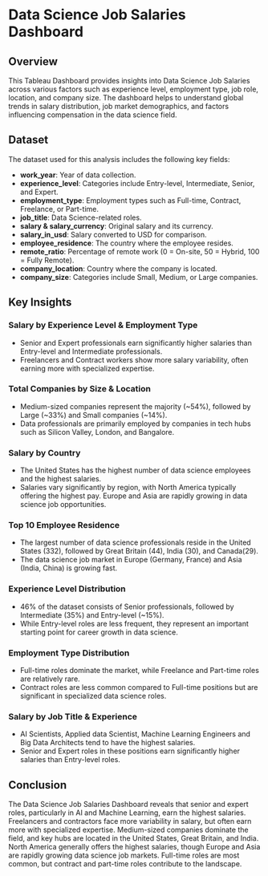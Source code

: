 # Data Science Job Salaries Dashboard

## Overview
This Tableau Dashboard provides insights into Data Science Job Salaries across various factors such as experience level, employment type, job role, location, and company size. The dashboard helps to understand global trends in salary distribution, job market demographics, and factors influencing compensation in the data science field.

## Dataset
The dataset used for this analysis includes the following key fields:

- **work_year**: Year of data collection.
- **experience_level**: Categories include Entry-level, Intermediate, Senior, and Expert.
- **employment_type**: Employment types such as Full-time, Contract, Freelance, or Part-time.
- **job_title**: Data Science-related roles.
- **salary & salary_currency**: Original salary and its currency.
- **salary_in_usd**: Salary converted to USD for comparison.
- **employee_residence**: The country where the employee resides.
- **remote_ratio**: Percentage of remote work (0 = On-site, 50 = Hybrid, 100 = Fully Remote).
- **company_location**: Country where the company is located.
- **company_size**: Categories include Small, Medium, or Large companies.

## Key Insights

### **Salary by Experience Level & Employment Type**
- Senior and Expert professionals earn significantly higher salaries than Entry-level and Intermediate professionals.
- Freelancers and Contract workers show more salary variability, often earning more with specialized expertise.

### **Total Companies by Size & Location**
- Medium-sized companies represent the majority (~54%), followed by Large (~33%) and Small companies (~14%).
- Data professionals are primarily employed by companies in tech hubs such as Silicon Valley, London, and Bangalore.

### **Salary by Country**
- The United States has the highest number of data science employees and the highest salaries.
- Salaries vary significantly by region, with North America typically offering the highest pay. Europe and Asia are rapidly growing in data science job opportunities.

### **Top 10 Employee Residence**
- The largest number of data science professionals reside in the United States (332), followed by Great Britain (44), India (30), and Canada(29).
- The data science job market in Europe (Germany, France) and Asia (India, China) is growing fast.

### **Experience Level Distribution**
- 46% of the dataset consists of Senior professionals, followed by Intermediate (35%) and Entry-level (~15%).
- While Entry-level roles are less frequent, they represent an important starting point for career growth in data science.

### **Employment Type Distribution**
- Full-time roles dominate the market, while Freelance and Part-time roles are relatively rare.
- Contract roles are less common compared to Full-time positions but are significant in specialized data science roles.

### **Salary by Job Title & Experience**
- AI Scientists, Applied data Scientist, Machine Learning Engineers and Big Data Architects tend to have the highest salaries.
- Senior and Expert roles in these positions earn significantly higher salaries than Entry-level roles.

## Conclusion
The Data Science Job Salaries Dashboard reveals that senior and expert roles, particularly in AI and Machine Learning, earn the highest salaries. Freelancers and contractors face more variability in salary, but often earn more with specialized expertise. Medium-sized companies dominate the field, and key hubs are located in the United States, Great Britain, and India. North America generally offers the highest salaries, though Europe and Asia are rapidly growing data science job markets. Full-time roles are most common, but contract and part-time roles contribute to the landscape.

